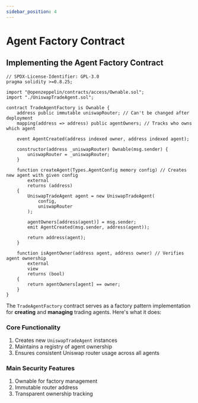 ```yaml
---
sidebar_position: 4
---
```


# Agent Factory Contract

## Implementing the Agent Factory Contract

```solidity
// SPDX-License-Identifier: GPL-3.0
pragma solidity >=0.8.25;

import "@openzeppelin/contracts/access/Ownable.sol";
import "./UniswapTradeAgent.sol";

contract TradeAgentFactory is Ownable {
    address public immutable uniswapRouter; // Can't be changed after deployment
    mapping(address => address) public agentOwners; // Tracks who owns which agent
    
    event AgentCreated(address indexed owner, address indexed agent);
    
    constructor(address _uniswapRouter) Ownable(msg.sender) {
        uniswapRouter = _uniswapRouter;
    }
    
    function createAgent(Types.AgentConfig memory config) // Creates new agent with given config
        external 
        returns (address)
    {
        UniswapTradeAgent agent = new UniswapTradeAgent(
            config,
            uniswapRouter
        );
        
        agentOwners[address(agent)] = msg.sender;
        emit AgentCreated(msg.sender, address(agent));
        
        return address(agent);
    }
    
    function isAgentOwner(address agent, address owner) // Verifies agent ownership
        external 
        view 
        returns (bool)
    {
        return agentOwners[agent] == owner;
    }
}
```

The `TradeAgentFactory` contract serves as a factory pattern implementation for **creating** and **managing** trading agents. Here's what it does:

### Core Functionality

1. Creates new `UniswapTradeAgent` instances
2. Maintains a registry of agent ownership
3. Ensures consistent Uniswap router usage across all agents

### Main Security Features

1. Ownable for factory management
2. Immutable router address
3. Transparent ownership tracking
